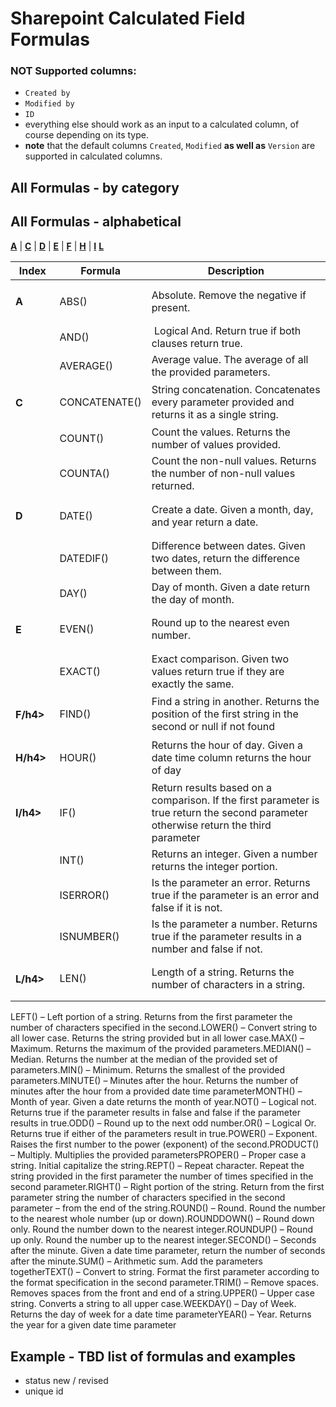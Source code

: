 # Sharepoint Calculated Field Formulas

### NOT Supported columns:
- ```Created by```
- ```Modified by```
- ```ID```
- everything else should work as an input to a calculated column, of course depending on its type. 
- **note** that the default columns ```Created```, ```Modified``` **as well as** ```Version``` are supported in calculated columns.


## All Formulas - by category
## All Formulas - alphabetical

[**A**](#A) | [**C**](#C) | [**D**](#D) | [**E**](#E) | [**F**](#F) | [**H**](#H) | [**I**](#I) [**L**](#L)


|             Index | Formula      |                               Description |
|-------------------|--------------|-------------------------------------------|
| <h4 id="A">A</h4> | ABS()        | Absolute. Remove the negative if present. |
|                   | AND()        |  Logical And. Return true if both clauses return true.|
|                   | AVERAGE()    | Average value. The average of all the provided parameters. |
| <h4 id="C">C</h4> | CONCATENATE()| String concatenation. Concatenates every parameter provided and returns it as a single string. |
|                   | COUNT()      | Count the values. Returns the number of values provided. |
|                   | COUNTA()     | Count the non-null values. Returns the number of non-null values returned.|
| <h4 id="D">D</h4> | DATE()       | Create a date. Given a month, day, and year return a date.|
|                   | DATEDIF()    | Difference between dates. Given two dates, return the difference between them. |
|                   | DAY()        | Day of month. Given a date return the day of month. |
| <h4 id="E">E</h4> | EVEN()       | Round up to the nearest even number. |
|                   | EXACT()      | Exact comparison. Given two values return true if they are exactly the same. |
| <h4 id="F">F/h4>   | FIND()      | Find a string in another. Returns the position of the first string in the second or null if not found |
| <h4 id="H">H/h4>   | HOUR()      | Returns the hour of day. Given a date time column returns the hour of day |
| <h4 id="I">I/h4>   | IF()        | Return results based on a comparison. If the first parameter is true return the second parameter otherwise return the third parameter
|                    | INT()       | Returns an integer. Given a number returns the integer portion.|
|                    | ISERROR()   | Is the parameter an error. Returns true if the parameter is an error and false if it is not.
|                    | ISNUMBER()  | Is the parameter a number. Returns true if the parameter results in a number and false if not.
| <h4 id="L">L/h4>   | LEN()       | Length of a string. Returns the number of characters in a string.|


LEFT() – Left portion of a string. Returns from the first parameter the number of characters specified in the second.LOWER() – Convert string to all lower case. Returns the string provided but in all lower case.MAX() – Maximum. Returns the maximum of the provided parameters.MEDIAN() – Median. Returns the number at the median of the provided set of parameters.MIN() – Minimum. Returns the smallest of the provided parameters.MINUTE() – Minutes after the hour. Returns the number of minutes after the hour from a provided date time parameterMONTH() – Month of year. Given a date returns the month of year.NOT() – Logical not. Returns true if the parameter results in false and false if the parameter results in true.ODD() – Round up to the next odd number.OR() – Logical Or. Returns true if either of the parameters result in true.POWER() – Exponent. Raises the first number to the power (exponent) of the second.PRODUCT() – Multiply. Multiplies the provided parametersPROPER() – Proper case a string. Initial capitalize the string.REPT() – Repeat character. Repeat the string provided in the first parameter the number of times specified in the second parameter.RIGHT() – Right portion of the string. Return from the first parameter string the number of characters specified in the second parameter – from the end of the string.ROUND() – Round. Round the number to the nearest whole number (up or down).ROUNDDOWN() – Round down only. Round the number down to the nearest integer.ROUNDUP() – Round up only. Round the number up to the nearest integer.SECOND() – Seconds after the minute. Given a date time parameter, return the number of seconds after the minute.SUM() – Arithmetic sum. Add the parameters togetherTEXT() – Convert to string. Format the first parameter according to the format specification in the second parameter.TRIM() – Remove spaces. Removes spaces from the front and end of a string.UPPER() – Upper case string. Converts a string to all upper case.WEEKDAY() – Day of Week. Returns the day of week for a date time parameterYEAR() – Year. Returns the year for a given date time parameter


## Example - TBD list of formulas and examples
- status new / revised
- unique id
